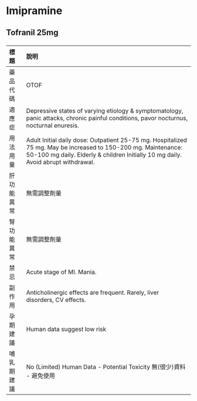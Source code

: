 # Imipramine

## Tofranil 25mg

##### 

| 標題       | 說明                                                                                                                                                                                                |
|:-----------|:----------------------------------------------------------------------------------------------------------------------------------------------------------------------------------------------------|
| 藥品代碼   | OTOF                                                                                                                                                                                                |
| 適應症     | Depressive states of varying etiology & symptomatology, panic attacks, chronic painful conditions, pavor nocturnus, nocturnal enuresis.                                                             |
| 用法用量   | Adult Initial daily dose: Outpatient 25-75 mg. Hospitalized 75 mg. May be increased to 150-200 mg. Maintenance: 50-100 mg daily. Elderly & children Initially 10 mg daily. Avoid abrupt withdrawal. |
| 肝功能異常 | 無需調整劑量                                                                                                                                                                                        |
| 腎功能異常 | 無需調整劑量                                                                                                                                                                                        |
| 禁忌       | Acute stage of MI. Mania.                                                                                                                                                                           |
| 副作用     | Anticholinergic effects are frequent. Rarely, liver disorders, CV effects.                                                                                                                          |
| 孕期建議   | Human data suggest low risk                                                                                                                                                                         |
| 哺乳期建議 | No (Limited) Human Data - Potential Toxicity 無(很少)資料 - 避免使用                                                                                                                                |

